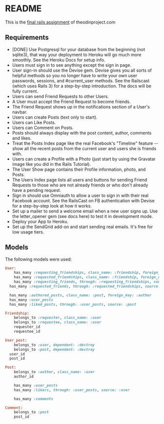 # README
This is the [final rails assignment](http://www.theodinproject.com/ruby-on-rails/final-project) of theodinproject.com

## Requirements

* [DONE] Use Postgresql for your database from the beginning (not sqlite3), that way your deployment to Heroku will go much more smoothly. See the Heroku Docs for setup info.
* Users must sign in to see anything except the sign in page.
* User sign-in should use the Devise gem. Devise gives you all sorts of helpful methods so you no longer have to write your own user passwords, sessions, and #current_user methods. See the Railscast (which uses Rails 3) for a step-by-step introduction. The docs will be fully current.
* Users can send Friend Requests to other Users.
* A User must accept the Friend Request to become friends.
* The Friend Request shows up in the notifications section of a User's navbar.
* Users can create Posts (text only to start).
* Users can Like Posts.
* Users can Comment on Posts.
* Posts should always display with the post content, author, comments and likes.
* Treat the Posts Index page like the real Facebook's "Timeline" feature -- show all the recent posts from the current user and users she is friends with.
* Users can create a Profile with a Photo (just start by using the Gravatar image like you did in the Rails Tutorial).
* The User Show page contains their Profile information, photo, and Posts.
* The Users Index page lists all users and buttons for sending Friend Requests to those who are not already friends or who don't already have a pending request.
* Sign in should use Omniauth to allow a user to sign in with their real Facebook account. See the RailsCast on FB authentication with Devise for a step-by-step look at how it works.
* Set up a mailer to send a welcome email when a new user signs up. Use the letter_opener gem (see docs here) to test it in development mode.
* Deploy your App to Heroku.
* Set up the SendGrid add-on and start sending real emails. It's free for low usage tiers.

## Models
The following models were used:

```ruby
User:
	has_many :requesting_friendships, class_name: :friendship, foreign_key: :requestee, dependent: :destroy
	has_many :requested_friendships, class_name: :friendship, foreign_key: :requester, dependent: :destroy
	has_many :requesting_friends, through: :requesting_friendships, source: :requester
  has_many :requested_friends, through: :requested_friendships, source: :requestee

  has_many :authored_posts, class_name: :post, foreign_key: :author
  has_many :user_posts
  has_many :liked_posts, through: :user_posts, source: :post

```

```ruby
Friendship:
	belongs_to :requester, class_name: :user
	belongs_to :requestee, class_name: :user
	requester_id
	requestee_id
```

```ruby
User_post:
	belongs_to :user, dependent: :destroy
	belongs_to :post, dependent: :destroy
  user_id
  post_id
```

```ruby
Post:
	belongs_to :author, class_name: :user
	author_id

	has_many :user_posts
	has_many :likers, through: :user_posts, source: :user

	has_many :comments
```

```ruby
Comment:
	belongs_to :post
	post_id
```